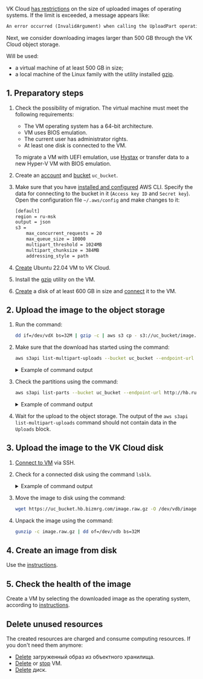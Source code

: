 VK Cloud [has restrictions](/en/base/account/concepts/quotasandlimits) on the size of uploaded images of operating systems. If the limit is exceeded, a message appears like:

```txt
An error occurred (InvalidArgument) when calling the UploadPart operation: Part number must be an integer between 1 and 10000, inclusive
```

Next, we consider downloading images larger than 500 GB through the VK Cloud object storage.

Will be used:

- a virtual machine of at least 500 GB in size;
- a local machine of the Linux family with the utility installed [gzip](https://www.gnu.org/software/gzip/manual/gzip.html).

## 1. Preparatory steps

1. Check the possibility of migration. The virtual machine must meet the following requirements:

   - The VM operating system has a 64-bit architecture.
   - VM uses BIOS emulation.
   - The current user has administrator rights.
   - At least one disk is connected to the VM.

   To migrate a VM with UEFI emulation, use [Hystax](/en/additionals/hystax/migration) or transfer data to a new Hyper-V VM with BIOS emulation.

1. Create an [account](/en/base/s3/access-management/s3-account) and [bucket](/en/base/s3/buckets/create-bucket) `uc_bucket`.
1. Make sure that you have [installed and configured](/en/base/s3/storage-connecting/s3-cli) AWS CLI. Specify the data for connecting to the bucket in it (`Access key ID` and `Secret key`). Open the configuration file `~/.aws/config` and make changes to it:

   ```txt
   [default]
   region = ru-msk
   output = json
   s3 =
       max_concurrent_requests = 20
       max_queue_size = 10000
       multipart_threshold = 1024MB
       multipart_chunksize = 384MB
       addressing_style = path
   ```

1. [Create](/en/base/iaas/instructions/vm/vm-create) Ubuntu 22.04 VM to VK Cloud.
1. Install the [gzip](https://www.gnu.org/software/gzip/manual/gzip.html) utility on the VM.
1. [Create](/en/base/iaas/instructions/vm-volumes#creating_a_disk) a disk of at least 600 GB in size and [connect](/en/base/iaas/instructions/vm-volumes#connecting_a_disk_to_a_vm) it to the VM.

## 2. Upload the image to the object storage

1. Run the command:

   ```bash
   dd if=/dev/vdX bs=32M | gzip -c | aws s3 cp - s3://uc_bucket/image.raw.gz --endpoint-url http://hb.ru-msk.vkcs.cloud
   ```

1. Make sure that the download has started using the command:

   ```bash
   aws s3api list-multipart-uploads --bucket uc_bucket --endpoint-url http://hb.ru-msk.vkcs.cloud
   ```

   <details>
    <summary>Example of command output</summary>

   ```json
    {
        "Uploads": [
            {
                "UploadId": "3ceXH7brs7r8DohqQ9BsJzfjkkhMxQux67Z8MQXYGh9BvfrmffLufWMzwiLWPbU3XkWE3ibSefgQ1GU81ER66EEHfKMZM8xxqRsDkBaN63XXXX",
                "Key": "image.raw.gz",
                "Initiated": "2021-12-08T11:57:42.929000+00:00",
                "StorageClass": "STANDARD",
                "Owner": {
                    "DisplayName": "mcs0000000000",
                    "ID": "4ed36441-69f5-4ac7-XXXX-07013f9ac3c5"
                },
                "Initiator": {
                    "ID": "P95mF7Kjo6aEfpiLA7XXXXX",
                    "DisplayName": "mcs0000000000"
                }
            }
        ]
    }
   ```

   </details>

1. Check the partitions using the command:

   ```bash
   aws s3api list-parts --bucket uc_bucket --endpoint-url http://hb.ru-msk.vkcs.cloud --key image.raw.gz  --upload-id 3ceXH7brs7r8DohqQ9BsJzfjkkhMxQux67Z8MQXYGh9BvfrmffLufWMzwiLWPbU3XkWE3ibSefgQ1GU81ER66EEHfKMZM8xxqRsDkBaN63XXXX
   ```

   <details>
    <summary>Example of command output</summary>

   ```json
    {
        "Parts": [
            {
                "PartNumber": 1,
                "LastModified": "2021-12-08T11:57:49.613000+00:00",
                "ETag": "\"6c8659343a53b1c4247e3769548e7181\"",
                "Size": 402653184
            },
            {
                "PartNumber": 2,
                "LastModified": "2021-12-08T11:57:49.019000+00:00",
                "ETag": "\"dc6138a7be543ec5b720e9a2a6273b76\"",
                "Size": 402653184
            }
        ],
        "Initiator": {
            "ID": "P95mF7Kjo6aEfpiLA7XXXXX",
            "DisplayName": "mcs0000000000"
        },
        "Owner": {
            "DisplayName": "mcs0000000000",
            "ID": "P95mF7Kjo6aEfpiLA7XXXXX"
        },
        "StorageClass": "STANDARD"
    }
   ```

   </details>

1. Wait for the upload to the object storage. The output of the `aws s3api list-multipart-uploads` command should not contain data in the `Uploads` block.

## 3. Upload the image to the VK Cloud disk

1. [Connect to VM](/en/base/iaas/instructions/vm/vm-connect/vm-connect-nix) via SSH.
1. Check for a connected disk using the command `lsblk`.

   <details>
    <summary>Example of command output</summary>

   ```bash
   NAME  MAJ:MIN RM SIZE RO TYPE MOUNTPOINT
   vda   252:0   0  10G  0  disk
   -vda1 252:1   0  10G  0  part /
   vdb   252:16  0  600G 0  disk 
   ```

   </details>

1. Move the image to disk using the command:

   ```bash
   wget https://uc_bucket.hb.bizmrg.com/image.raw.gz -O /dev/vdb/image.raw.gz
   ```

1. Unpack the image using the command:

   ```bash
   gunzip -c image.raw.gz | dd of=/dev/vdb bs=32M
   ```

## 4. Create an image from disk

Use the [instructions](/en/base/iaas/instructions/vm-images/vm-images-manage#creating_an_image).

## 5. Check the health of the image

Create a VM by selecting the downloaded image as the operating system, according to [instructions](/en/base/iaas/instructions/vm/vm-create).

## Delete unused resources

The created resources are charged and consume computing resources. If you don't need them anymore:

- [Delete](/en/base/iaas/instructions/vm-images/vm-images-manage#deleting_an_image) загруженный образ из объектного хранилища.
- [Delete](/en/base/iaas/instructions/vm/vm-manage#deleting_a_vm) or [stop](/en/base/iaas/instructions/vm/vm-manage#starting_stopping_reboot_the_vm) VM.
- [Delete](/en/base/iaas/instructions/vm-volumes#deleting_a_disk) диск.
